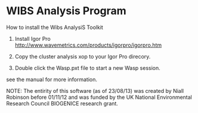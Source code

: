 WIBS Analysis Program
=====================

How to install the Wibs AnalysiS Toolkit

1. Install Igor Pro http://www.wavemetrics.com/products/igorpro/igorpro.htm

2. Copy the cluster analysis xop to your Igor Pro direcory.

3. Double click the Wasp.pxt file to start a new Wasp session.

see the manual for more information.

NOTE: The entirity of this software (as of 23/08/13) was created by Niall Robinson before 01/11/12 and was funded by the UK National Environmental Research Council BIOGENICE research grant.
